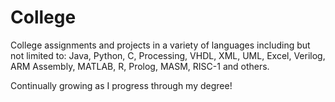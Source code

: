# College

College assignments and projects in a variety of languages including but not limited to: Java, Python, C, Processing, VHDL, XML, UML, Excel, Verilog, ARM Assembly, MATLAB, R, Prolog, MASM, RISC-1 and others.

Continually growing as I progress through my degree!
